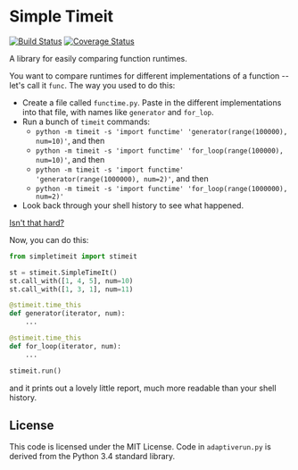 # Simple Timeit

[![Build Status](https://travis-ci.org/mambocab/simpletimeit.svg?branch=master)](https://travis-ci.org/mambocab/simpletimeit)
[![Coverage Status](https://img.shields.io/coveralls/mambocab/simpletimeit.svg)](https://coveralls.io/r/mambocab/simpletimeit?branch=master)

A library for easily comparing function runtimes.

You want to compare runtimes for different implementations of a function -- let's call it `func`. The way you used to do this:

- Create a file called `functime.py`. Paste in the different implementations into that file, with names like `generator` and `for_lop`.
- Run a bunch of `timeit` commands:
    - `python -m timeit -s 'import functime' 'generator(range(100000), num=10)'`, and then
    - `python -m timeit -s 'import functime' 'for_loop(range(100000), num=10)'`, and then
    - `python -m timeit -s 'import functime' 'generator(range(1000000), num=2)'`, and then
    - `python -m timeit -s 'import functime' 'for_loop(range(1000000), num=2)'`
- Look back through your shell history to see what happened.

[Isn't that hard?](http://www.buzzfeed.com/julianbrand/40-gifs-of-stupid-infomercial-people-6eof)

Now, you can do this:

```python
from simpletimeit import stimeit

st = stimeit.SimpleTimeIt()
st.call_with([1, 4, 5], num=10)
st.call_with([1, 3, 1], num=11)

@stimeit.time_this
def generator(iterator, num):
    ...

@stimeit.time_this
def for_loop(iterator, num):
    ...

stimeit.run()
```

and it prints out a lovely little report, much more readable than your shell history.

## License

This code is licensed under the MIT License. Code in `adaptiverun.py` is derived from the Python 3.4 standard library.
